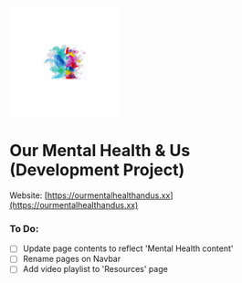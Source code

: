 ![Our Mental Health & Us](https://github.com/Technatro-uk/OMHAU/blob/dev/public/logo192.png?raw=true "OMHAU")

# Our Mental Health & Us (Development Project)

Website: [https://ourmentalhealthandus.xx](https://ourmentalhealthandus.xx)

### To Do:

- [ ] Update page contents to reflect 'Mental Health content'
- [ ] Rename pages on Navbar
- [ ] Add video playlist to 'Resources' page
